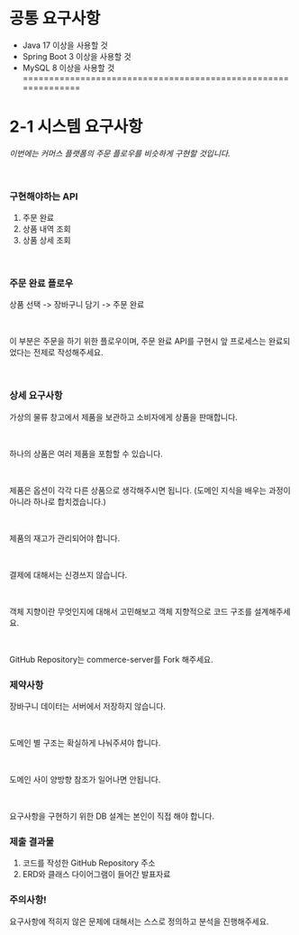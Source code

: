 # 공통 요구사항

- Java 17 이상을 사용할 것
- Spring Boot 3 이상을 사용할 것
- MySQL 8 이상을 사용할 것
==============================================================
# 2-1 시스템 요구사항
_이번에는 커머스 플랫폼의 주문 플로우를 비슷하게 구현할 것입니다._

<br>

### 구현해야하는 API
1. 주문 완료
2. 상품 내역 조회
3. 상품 상세 조회

<br>

### 주문 완료 플로우
상품 선택 ->  장바구니 담기 -> 주문 완료

<br>

이 부분은 주문을 하기 위한 플로우이며, 주문 완료 API를 구현시 앞 프로세스는 완료되었다는 전제로 작성해주세요.

<br>

### 상세 요구사항
가상의 물류 창고에서 제품을 보관하고 소비자에게 상품을 판매합니다.

<br>

하나의 상품은 여러 제품을 포함할 수 있습니다.

<br>

제품은 옵션이 각각 다른 상품으로 생각해주시면 됩니다.
(도메인 지식을 배우는 과정이 아니라 하나로 합치겠습니다.)

<br>

제품의 재고가 관리되어야 합니다.

<br>

결제에 대해서는 신경쓰지 않습니다.

<br>

객체 지향이란 무엇인지에 대해서 고민해보고 객체 지향적으로 코드 구조를 설계해주세요.

<br>

GitHub Repository는 commerce-server를 Fork 해주세요.

### 제약사항
장바구니 데이터는 서버에서 저장하지 않습니다.

<br>

도메인 별 구조는 확실하게 나눠주셔야 합니다.

<br>

도메인 사이 양방향 참조가 일어나면 안됩니다.

<br>

요구사항을 구현하기 위한 DB 설계는 본인이 직접 해야 합니다.

### 제출 결과물
1) 코드를 작성한 GitHub Repository 주소
2) ERD와 클래스 다이어그램이 들어간 발표자료

### 주의사항!
요구사항에 적히지 않은 문제에 대해서는 스스로 정의하고 분석을 진행해주세요.